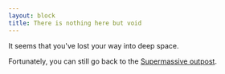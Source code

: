 ```yaml
---
layout: block
title: There is nothing here but void
---
```


It seems that you've lost your way into deep space.

Fortunately, you can still go back to the [Supermassive outpost](/).
